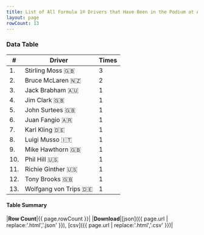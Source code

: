 ```yaml
---
title: List of All Formula 1® Drivers that Have Been in the Podium at Aintree
layout: page
rowCount: 13
---
```


<canvas id="chart" width="400" height="180"></canvas>
<script>
var data = {
    "datasets": [
        {
            "backgroundColor": [
                "#f3a935",
                "#f3a935",
                "#f3a935",
                "#f3a935",
                "#f3a935",
                "#f3a935",
                "#f3a935",
                "#f3a935",
                "#f3a935",
                "#f3a935",
                "#f3a935",
                "#f3a935",
                "#f3a935"
            ],
            "borderColor": [
                "#f68639",
                "#f68639",
                "#f68639",
                "#f68639",
                "#f68639",
                "#f68639",
                "#f68639",
                "#f68639",
                "#f68639",
                "#f68639",
                "#f68639",
                "#f68639",
                "#f68639"
            ],
            "borderWidth": 1,
            "data": [
                3.0,
                2.0,
                1.0,
                1.0,
                1.0,
                1.0,
                1.0,
                1.0,
                1.0,
                1.0,
                1.0,
                1.0,
                1.0
            ],
            "label": "Times"
        }
    ],
    "labels": [
        "Stirling Moss",
        "Bruce McLaren",
        "Jack Brabham",
        "Jim Clark",
        "John Surtees",
        "Juan Fangio",
        "Karl Kling",
        "Luigi Musso",
        "Mike Hawthorn",
        "Phil Hill",
        "Richie Ginther",
        "Tony Brooks",
        "Wolfgang von Trips"
    ]
};
var options = {
  legend: {
    display: false
  },
  scales: {
    xAxes: [{
      ticks: {
        beginAtZero: true,
        maxRotation: 180,
        display: window.innerWidth > 800
      }
    }],
    yAxes: [{
      ticks: {
        beginAtZero: true
      }
    }]
  },
  onResize: function(chart, size) {
    chart.options.scales.xAxes[0].ticks.display = size.width > 800;
  }
};
var chart = new Chart("chart", {
    data: data,
    type: 'bar',
    options: options
});
</script>

<!-- div id="chart-navigation">
<button onclick="window.location = chart.toBase64Image();">Save as Image</button>
<button onclick="window.location = chart.toBase64Image();">Hello</button>
<button onclick="window.location = chart.toBase64Image();">Hello</button>
<select>
<option>one</option>
<option>two</option>
<option>three</option>
</select>
</div -->




### Data Table

| # | Driver | Times |
|--|--|--|
| 1. | Stirling Moss 🇬🇧 | 3 |
| 2. | Bruce McLaren 🇳🇿 | 2 |
| 3. | Jack Brabham 🇦🇺 | 1 |
| 4. | Jim Clark 🇬🇧 | 1 |
| 5. | John Surtees 🇬🇧 | 1 |
| 6. | Juan Fangio 🇦🇷 | 1 |
| 7. | Karl Kling 🇩🇪 | 1 |
| 8. | Luigi Musso 🇮🇹 | 1 |
| 9. | Mike Hawthorn 🇬🇧 | 1 |
| 10. | Phil Hill 🇺🇸 | 1 |
| 11. | Richie Ginther 🇺🇸 | 1 |
| 12. | Tony Brooks 🇬🇧 | 1 |
| 13. | Wolfgang von Trips 🇩🇪 | 1 |

#### Table Summary

|**Row Count**|{{ page.rowCount }}|
|**Download**|[json]({{ page.url | replace:'.html','.json' }}), [csv]({{ page.url | replace:'.html','.csv' }})|
